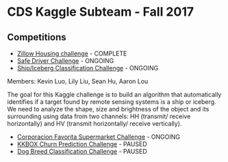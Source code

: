 # CDS Kaggle Subteam - Fall 2017

## Competitions

- [Zillow Housing challenge](./zillow) - COMPLETE
- [Safe Driver Challenge](./driver) - ONGOING
- [Ship/Iceberg Classification Challenge](./iceberg) - ONGOING

Members: Kevin Luo, Lily Liu, Sean Hu, Aaron Lou

The goal for this Kaggle challenge is to build an algorithm that automatically identifies if a target found by remote sensing systems is a ship or iceberg. We need to analyze the shape, size and brightness of the object and its surrounding using data from two channels: HH (transmit/ receive horizontally) and HV (transmit horizontally/ receive vertically).

- [Corporacion Favorita Supermarket Challenge](./market) - ONGOING
- [KKBOX Churn Prediction Challenge](./kkbox) - PAUSED
- [Dog Breed Classification Challenge](./dog) - PAUSED